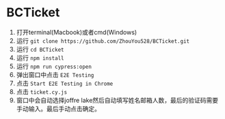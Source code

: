 # BCTicket
1. 打开terminal(Macbook)或者cmd(Windows)
2. 运行 `git clone https://github.com/ZhouYou528/BCTicket.git`
3. 运行 `cd BCTicket`
4. 运行 `npm install`
5. 运行 `npm run cypress:open`
6. 弹出窗口中点击 `E2E Testing`
7. 点击 `Start E2E Testing in Chrome`
8. 点击 `ticket.cy.js`
9. 窗口中会自动选择joffre lake然后自动填写姓名邮箱人数，最后的验证码需要手动输入。最后手动点击确定。
